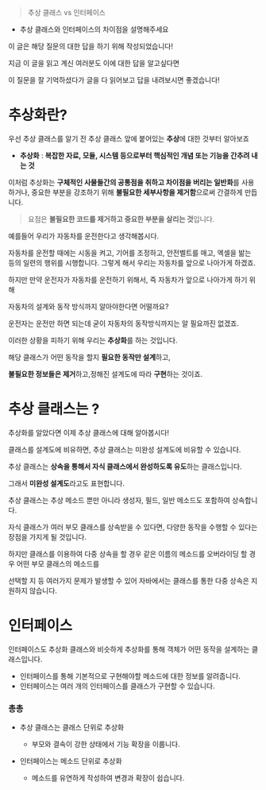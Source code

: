 > 추상 클래스 vs 인터페이스

-   추상 클래스와 인터페이스의 차이점을 설명해주세요

이 글은 해당 질문의 대한 답을 하기 위해 작성되었습니다!

지금 이 글을 읽고 계신 여러분도 이에 대한 답을 알고싶다면

이 질문을 잘 기억하셨다가 글을 다 읽어보고 답을 내려보시면 좋겠습니다!

# 추상화란?

우선 추상 클래스를 알기 전 추상 클래스 앞에 붙어있는 **추상**에 대한 것부터 알아보죠

-   **추상화** : **복잡한 자료, 모듈, 시스템 등으로부터 핵심적인 개념 또는 기능을 간추려 내는 것**

이처럼 추상화는 **구체적인 사물들간의 공통점을 취하고 차이점을 버리는 일반화**를 사용하거나, 중요한 부분을 강조하기 위해 **불필요한 세부사항을 제거함**으로써 간결하게 만듭니다.

> 요점은 **불필요한 코드를 제거하고 중요한 부분을 살리는 것**입니다.

예를들어 우리가 자동차를 운전한다고 생각해봅시다.

자동차를 운전할 때에는 시동을 켜고, 기어를 조정하고, 안전벨트를 매고, 엑셀을 밞는 등의 일련의 행위를 시행합니다. 그렇게 해서 우리는 자동차를 앞으로 나아가게 하겠죠.

하지만 만약 운전자가 자동차를 운전하기 위해서, 즉 자동차가 앞으로 나아가게 하기 위해

자동차의 설계와 동작 방식까지 알아야한다면 어떨까요?

운전자는 운전만 하면 되는데 굳이 자동차의 동작방식까지는 알 필요까진 없겠죠.

이러한 상황을 피하기 위해 우리는 **추상화**를 하는 것입니다.

해당 클래스가 어떤 동작을 할지 **필요한 동작만 설계**하고,

**불필요한 정보들은 제거**하고,정해진 설계도에 따라 **구현**하는 것이죠.

# 추상 클래스는 ?

추상화를 알았다면 이제 추상 클래스에 대해 알아봅시다!

클래스를 설계도에 비유하면, 추상 클래스는 미완성 설계도에 비유할 수 있습니다.

추상 클래스는 **상속을 통해서 자식 클래스에서 완성하도록 유도**하는 클래스입니다.

그래서 **미완성 설계도**라고도 표현합니다.

추상 클래스는 추상 메소드 뿐만 아니라 생성자, 필드, 일반 메소드도 포함하여 상속합니다.

자식 클래스가 여러 부모 클래스를 상속받을 수 있다면, 다양한 동작을 수행할 수 있다는 장점을 가지게 될 것입니다.

하지만 클래스를 이용하여 다중 상속을 할 경우 같은 이름의 메소드를 오버라이딩 할 경우 어떤 부모 클래스의 메소드를

선택할 지 등 여러가지 문제가 발생할 수 있어 자바에서는 클래스를 통한 다중 상속은 지원하지 않습니다.

# 인터페이스

인터페이스도 추상화 클래스와 비슷하게 추상화를 통해 객체가 어떤 동작을 설계하는 클래스입니다.

-   인터페이스를 통해 기본적으로 구현해야할 메소드에 대한 정보를 알려줍니다.
-   인터페이스는 여러 개의 인터페이스를 클래스가 구현할 수 있습니다.

### 총총

-   추상 클래스는 클래스 단위로 추상화
    -   부모와 결속이 강한 상태에서 기능 확장을 이룹니다.

-   인터페이스는 메소드 단위로 추상화
    -   메소드를 유연하게 작성하여 변경과 확장이 쉽습니다.